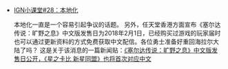 *   [IGN小课堂#28：本地化](http://www.ign.xn--fiqs8s/ignxkt/16684/feature/ign28)
    
    本地化一直是一个容易引起争议的话题。
    另外，任天堂香港方面宣布《塞尔达传说：旷野之息》中文版发售日为2018年2月1日，已经购买过游戏的玩家届时也可以通过更新资料的方式免费获取中文配信。各位勇士准备好重回海拉尔大陆了吗？
    这是关于该消息的一篇新闻贴：[《塞尔达传说：旷野之息》中文版发售日公开，《星之卡比 新星同盟》也将首次对应中文](https://www.g-cores.com/articles/94808)
